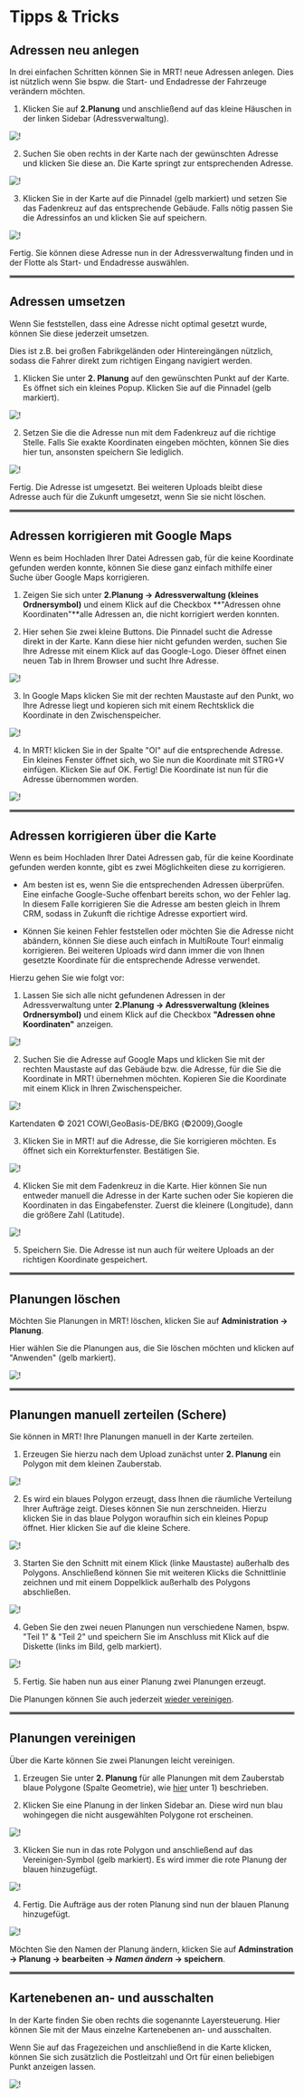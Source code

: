 # Tipps & Tricks 

## Adressen neu anlegen

In drei einfachen Schritten können Sie in MRT! neue Adressen anlegen. Dies ist nützlich wenn Sie bspw. die Start- und Endadresse der Fahrzeuge verändern möchten. 

1) Klicken Sie auf **2.Planung** und anschließend auf das kleine Häuschen in der linken Sidebar (Adressverwaltung). 

![!](assets/Adressverwaltung_neue_Adr.png)

2) Suchen Sie oben rechts in der Karte nach der gewünschten Adresse und klicken Sie diese an. Die Karte springt zur entsprechenden Adresse.

![!](assets/osh_adr.png)

3) Klicken Sie in der Karte auf die Pinnadel (gelb markiert) und setzen Sie das Fadenkreuz auf das entsprechende Gebäude. Falls nötig passen Sie die Adressinfos an und klicken Sie auf speichern. 

![!](assets/osh_save.png)

Fertig. Sie können diese Adresse nun in der Adressverwaltung finden und in der Flotte als Start- und Endadresse auswählen.

<hr style="border:2px solid gray"> </hr>

## Adressen umsetzen 

Wenn Sie feststellen, dass eine Adresse nicht optimal gesetzt wurde, können Sie diese jederzeit umsetzen. 

Dies ist z.B. bei großen Fabrikgeländen oder Hintereingängen nützlich, sodass die Fahrer direkt zum richtigen Eingang navigiert werden. 

1) Klicken Sie unter **2. Planung** auf den gewünschten Punkt auf der Karte. Es öffnet sich ein kleines Popup. Klicken Sie auf die Pinnadel (gelb markiert).

![!](assets/osh_umsetzen_v2.png)

2) Setzen Sie die die Adresse nun mit dem Fadenkreuz auf die richtige Stelle. Falls Sie exakte Koordinaten eingeben möchten, können Sie dies hier tun, ansonsten speichern Sie lediglich.

![!](assets/osm_umgs.png)

Fertig. Die Adresse ist umgesetzt. Bei weiteren Uploads bleibt diese Adresse auch für die Zukunft umgesetzt, wenn Sie sie nicht löschen. 

<hr style="border:2px solid gray"> </hr>

## Adressen korrigieren mit Google Maps

Wenn es beim Hochladen Ihrer Datei Adressen gab, für die keine Koordinate gefunden werden konnte, können Sie diese ganz einfach mithilfe einer Suche über Google Maps korrigieren. 

1) Zeigen Sie sich unter **2.Planung -> Adressverwaltung (kleines Ordnersymbol)** und einem Klick auf die Checkbox **"Adressen ohne Koordinaten"**alle Adressen an, die nicht korrigiert werden konnten.

2) Hier sehen Sie zwei kleine Buttons. Die Pinnadel sucht die Adresse direkt in der Karte. Kann diese hier nicht gefunden werden, suchen Sie Ihre Adresse mit einem Klick auf das Google-Logo. Dieser öffnet einen neuen Tab in Ihrem Browser und sucht Ihre Adresse. 

![!](assets/photon-google1.png)

3) In Google Maps klicken Sie mit der rechten Maustaste auf den Punkt, wo Ihre Adresse liegt und kopieren sich mit einem Rechtsklick die Koordinate in den Zwischenspeicher.

![!](assets/muc-center.png)

4) In MRT! klicken Sie in der Spalte "OI" auf die entsprechende Adresse. Ein kleines Fenster öffnet sich, wo Sie nun die Koordinate mit STRG+V einfügen. Klicken Sie auf OK. Fertig! Die Koordinate ist nun für die Adresse übernommen worden. 

![!](assets/muc-korr-g.png)

<hr style="border:2px solid gray"> </hr>

## Adressen korrigieren über die Karte

Wenn es beim Hochladen Ihrer Datei Adressen gab, für die keine Koordinate gefunden werden konnte, gibt es zwei Möglichkeiten diese zu korrigieren. 

- Am besten ist es, wenn Sie die entsprechenden Adressen überprüfen. Eine einfache Google-Suche offenbart bereits schon, wo der Fehler lag. In diesem Falle korrigieren Sie die Adresse am besten gleich in Ihrem CRM, sodass in Zukunft die richtige Adresse exportiert wird. 

- Können Sie keinen Fehler feststellen oder möchten Sie die Adresse nicht abändern, können Sie diese auch einfach in MultiRoute Tour! einmalig korrigieren. Bei weiteren Uploads wird dann immer die von Ihnen gesetzte Koordinate für die entsprechende Adresse verwendet. 

Hierzu gehen Sie wie folgt vor:

1) Lassen Sie sich alle nicht gefundenen Adressen in der Adressverwaltung unter **2.Planung -> Adressverwaltung (kleines Ordnersymbol)** und einem Klick auf die Checkbox **"Adressen ohne Koordinaten"** anzeigen.

![!](assets/adr_verw.png)

2) Suchen Sie die Adresse auf Google Maps und klicken Sie mit der rechten Maustaste auf das Gebäude bzw. die Adresse, für die Sie die Koordinate in MRT! übernehmen möchten. Kopieren Sie die Koordinate mit einem Klick in Ihren Zwischenspeicher.

![!](assets/muc-center.png)

Kartendaten © 2021 COWI,GeoBasis-DE/BKG (©2009),Google

3) Klicken Sie in MRT! auf die Adresse, die Sie korrigieren möchten. Es öffnet sich ein Korrekturfenster. Bestätigen Sie.

![!](assets/mod.png)

4) Klicken Sie mit dem Fadenkreuz in die Karte. Hier können Sie nun entweder manuell die Adresse in der Karte suchen oder Sie kopieren die Koordinaten in das Eingabefenster. Zuerst die kleinere (Longitude), dann die größere Zahl (Latitude).

![!](assets/muc-korr.png)

5) Speichern Sie. Die Adresse ist nun auch für weitere Uploads an der richtigen Koordinate gespeichert. 

<hr style="border:2px solid gray"> </hr>

## Planungen löschen 

Möchten Sie Planungen in MRT! löschen, klicken Sie auf **Administration -> Planung**. 

Hier wählen Sie die Planungen aus, die Sie löschen möchten und klicken auf "Anwenden" (gelb markiert).

![!](assets/Planung_loeschen.png)

<hr style="border:2px solid gray"> </hr>

## Planungen manuell zerteilen (Schere)

Sie können in MRT! Ihre Planungen manuell in der Karte zerteilen. 

1) Erzeugen Sie hierzu nach dem Upload zunächst unter **2. Planung** ein Polygon mit dem kleinen Zauberstab. 

![!](assets/Zauberstab.png)

2) Es wird ein blaues Polygon erzeugt, dass Ihnen die räumliche Verteilung Ihrer Aufträge zeigt. Dieses können Sie nun zerschneiden. Hierzu klicken Sie in das blaue Polygon woraufhin sich ein kleines Popup öffnet. Hier klicken Sie auf die kleine Schere.

![!](assets/Schere.png)

3) Starten Sie den Schnitt mit einem Klick (linke Maustaste) außerhalb des Polygons. Anschließend können Sie mit weiteren Klicks die Schnittlinie zeichnen und mit einem Doppelklick außerhalb des Polygons abschließen.

![!](assets/Schnitt.png)

4) Geben Sie den zwei neuen Planungen nun verschiedene Namen, bspw. "Teil 1" & "Teil 2" und speichern Sie im Anschluss mit Klick auf die Diskette (links im Bild, gelb markiert).

![!](assets/Zwei_Teile.png)

5) Fertig. Sie haben nun aus einer Planung zwei Planungen erzeugt. 

Die Planungen können Sie auch jederzeit [wieder vereinigen](/handbuch-mrt/Planungen_vereinen). 

<hr style="border:2px solid gray"> </hr>

## Planungen vereinigen 

Über die Karte können Sie zwei Planungen leicht vereinigen. 

1) Erzeugen Sie unter **2. Planung** für alle Planungen mit dem Zauberstab blaue Polygone (Spalte Geometrie), wie [hier](/handbuch-mrt/Planungen_zerteilen/) unter 1) beschrieben.

2) Klicken Sie eine Planung in der linken Sidebar an. Diese wird nun blau wohingegen die nicht ausgewählten Polygone rot erscheinen.

![!](assets/Zwei_Planungen.png)

3) Klicken Sie nun in das rote Polygon und anschließend auf das Vereinigen-Symbol (gelb markiert). Es wird immer die rote Planung der blauen hinzugefügt.

![!](assets/Vereinigung_rb.png)

4) Fertig. Die Aufträge aus der roten Planung sind nun der blauen Planung hinzugefügt. 

![!](assets/Post_Vereinigung.png)

Möchten Sie den Namen der Planung ändern, klicken Sie auf **Adminstration -> Planung -> bearbeiten -> *Namen ändern* -> speichern**.

<hr style="border:2px solid gray"> </hr>

## Kartenebenen an- und ausschalten 

In der Karte finden Sie oben rechts die sogenannte Layersteuerung. Hier können Sie mit der Maus einzelne Kartenebenen an- und ausschalten. 

Wenn Sie auf das Fragezeichen und anschließend in die Karte klicken, können Sie sich zusätzlich die Postleitzahl und Ort für einen beliebigen Punkt anzeigen lassen. 

![!](assets/layersteuerung.png)
